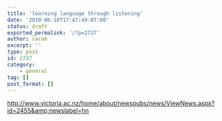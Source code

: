 ```yaml
---
title: 'learning language through listening'
date: '2010-06-10T17:47:49-07:00'
status: draft
exported_permalink: '/?p=2737'
author: sarah
excerpt: ''
type: post
id: 2737
category:
    - general
tag: []
post_format: []
---
```

http://www.victoria.ac.nz/home/about/newspubs/news/ViewNews.aspx?id=2455&amp;newslabel=hn